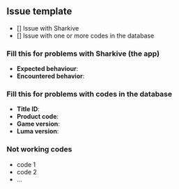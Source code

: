 ## Issue template

* [] Issue with Sharkive
* [] Issue with one or more codes in the database

### Fill this for problems with Sharkive (the app)

* **Expected behaviour**:
* **Encountered behavior**:

### Fill this for problems with codes in the database

* **Title ID**:
* **Product code**:
* **Game version**:
* **Luma version**:
<!-- if using luma nightly please add the first 7 digits of the nightly commit its from. example latest nightly would be "bd15f51" -->

### Not working codes

* code 1
* code 2
* ...
